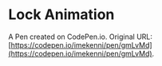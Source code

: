 # Lock Animation

A Pen created on CodePen.io. Original URL: [https://codepen.io/imekenni/pen/gmLvMd](https://codepen.io/imekenni/pen/gmLvMd).

